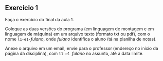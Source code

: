 ## Exercício 1

Faça o exercício do final da aula 1.

Coloque as duas versões do programa (em linguagem de montagem e em linguagem de máquina) em um arquivo texto (formato txt ou pdf), com o nome `l1-e1-`*fulano*, onde *fulano* identifica o aluno (tá na planilha de notas).

Anexe o arquivo em um email, envie para o professor (endereço no início da página da disciplina), com `l1-e1-`*fulano* no assunto, até a data limite.
